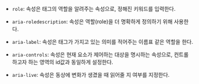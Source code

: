 - `role`: 속성은 태그의 역할을 알려주는 속성으로, 정해진 키워드를 입력한다.

- `aria-roledescription`: 속성은 역할(role)을 더 명확하게 정의하기 위해 사용한다.

- `aria-label`: 속성은 태그가 가지고 있는 의미를 적어주는 이름표 같은 역할을 한다.

- `aria-controls`: 속성은 현재 요소가 제어하는 대상을 명시하는 속성으로, 컨트롤하고자 하는 영역의 id값과 동일하게 설정한다.

- `aria-live`: 속성은 동상에 변화가 생겼을 때 읽어줄 지 여부를 지정한다.
